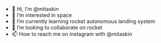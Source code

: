 - 👋 Hi, I’m @mitaskin
- 👀 I’m interested in space
- 🌱 I’m currently learning rocket autonomous landing system
- 💞️ I’m looking to collaborate on rocket
- 📫 How to reach me on instagram with @mitaskin



<!---
mitaskin/mitaskin is a ✨ special ✨ repository because its `README.md` (this file) appears on your GitHub profile.
You can click the Preview link to take a look at your changes.
--->
